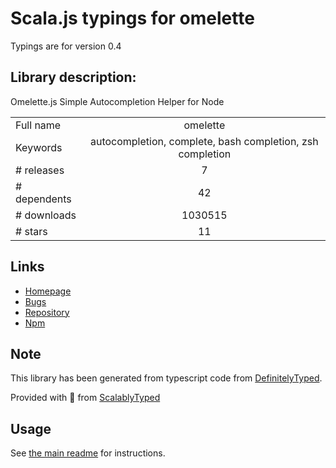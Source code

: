 
# Scala.js typings for omelette

Typings are for version 0.4

## Library description:
Omelette.js Simple Autocompletion Helper for Node

|                    |                 |
| ------------------ | :-------------: |
| Full name          | omelette |
| Keywords           | autocompletion, complete, bash completion, zsh completion |
| # releases         | 7 |
| # dependents       | 42 |
| # downloads        | 1030515 |
| # stars            | 11 |

## Links
- [Homepage](https://github.com/f/omelette)
- [Bugs](https://github.com/f/omelette/issues)
- [Repository](https://github.com/f/omelette)
- [Npm](https://www.npmjs.com/package/omelette)
    


## Note
This library has been generated from typescript code from [DefinitelyTyped](https://definitelytyped.org).

Provided with :purple_heart: from [ScalablyTyped](https://github.com/oyvindberg/ScalablyTyped)

## Usage
See [the main readme](../../readme.md) for instructions.


